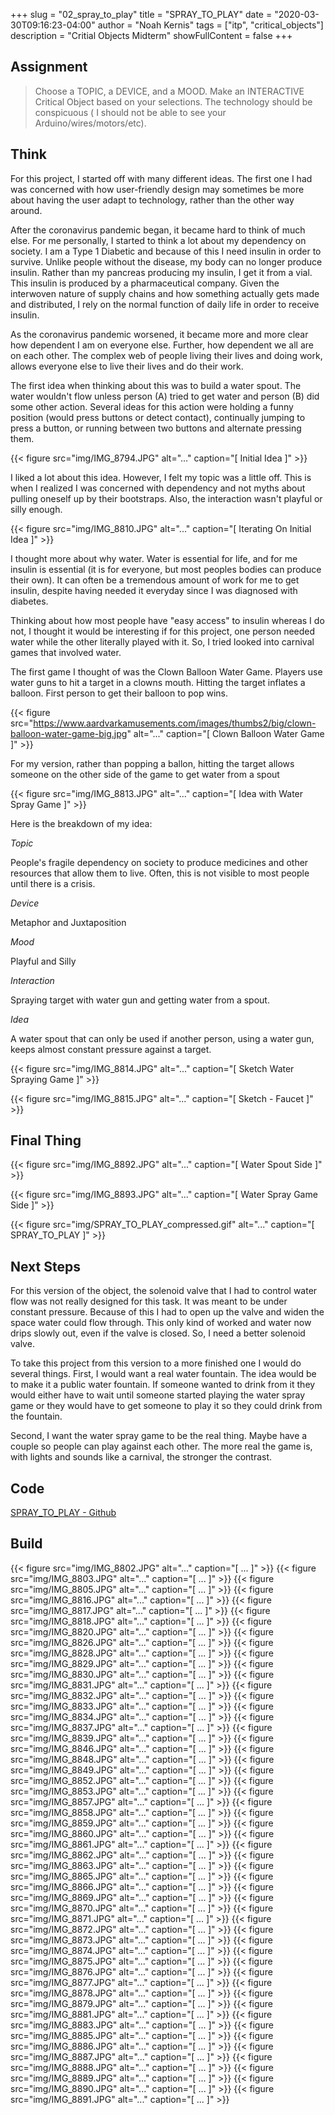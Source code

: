 +++
slug = "02_spray_to_play"
title = "SPRAY_TO_PLAY"
date = "2020-03-30T09:16:23-04:00"
author = "Noah Kernis"
tags = ["itp", "critical_objects"]
description = "Critial Objects Midterm"
showFullContent = false
+++

## Assignment

> Choose a TOPIC, a DEVICE, and a MOOD. Make an INTERACTIVE Critical Object based on your selections. The technology should be conspicuous ( I should not be able to see your Arduino/wires/motors/etc).

## Think

For this project, I started off with many different ideas. The first one I had was concerned with how user-friendly design may sometimes be more about having the user adapt to technology, rather than the other way around. 

After the coronavirus pandemic began, it became hard to think of much else. For me personally, I started to think a lot about my dependency on society. I am a Type 1 Diabetic and because of this I need insulin in order to survive. Unlike people without the disease, my body can no longer produce insulin. Rather than my pancreas producing my insulin, I get it from a vial. This insulin is produced by a pharmaceutical company. Given the interwoven nature of supply chains and how something actually gets made and distributed, I rely on the normal function of daily life in order to receive insulin.

As the coronavirus pandemic worsened, it became more and more clear how dependent I am on everyone else. Further, how dependent we all are on each other. The complex web of people living their lives and doing work, allows everyone else to live their lives and do their work. 

The first idea when thinking about this was to build a water spout. The water wouldn't flow unless person (A) tried to get water and person (B) did some other action. Several ideas for this action were holding a funny position (would press buttons or detect contact), continually jumping to press a button, or running between two buttons and alternate pressing them.

{{< figure src="img/IMG_8794.JPG" alt="..." caption="[ Initial Idea ]" >}}

I liked a lot about this idea. However, I felt my topic was a little off. This is when I realized I was concerned with dependency and not myths about pulling oneself up by their bootstraps. Also, the interaction wasn't playful or silly enough.

{{< figure src="img/IMG_8810.JPG" alt="..." caption="[ Iterating On Initial Idea ]" >}}

I thought more about why water. Water is essential for life, and for me insulin is essential (it is for everyone, but most peoples bodies can produce their own). It can often be a tremendous amount of work for me to get insulin, despite having needed it everyday since I was diagnosed with diabetes. 

Thinking about how most people have "easy access" to insulin whereas I do not, I thought it would be interesting if for this project, one person needed water while the other literally played with it. So, I tried looked into carnival games that involved water. 

The first game I thought of was the Clown Balloon Water Game. Players use water guns to hit a target in a clowns mouth. Hitting the target inflates a balloon. First person to get their balloon to pop wins.

{{< figure src="https://www.aardvarkamusements.com/images/thumbs2/big/clown-balloon-water-game-big.jpg" alt="..." caption="[ Clown Balloon Water Game ]" >}}

For my version, rather than popping a ballon, hitting the target allows someone on the other side of the game to get water from a spout

{{< figure src="img/IMG_8813.JPG" alt="..." caption="[ Idea with Water Spray Game ]" >}}

Here is the breakdown of my idea: 

*Topic* 

People's fragile dependency on society to produce medicines and other resources that allow them to live. Often, this is not visible to most people until there is a crisis.

*Device*

Metaphor and Juxtaposition

*Mood*

Playful and Silly

*Interaction*

Spraying target with water gun and getting water from a spout.

*Idea*

A water spout that can only be used if another person, using a water gun, keeps almost constant pressure against a target.

{{< figure src="img/IMG_8814.JPG" alt="..." caption="[ Sketch Water Spraying Game ]" >}}

{{< figure src="img/IMG_8815.JPG" alt="..." caption="[ Sketch - Faucet ]" >}}

## Final Thing

{{< figure src="img/IMG_8892.JPG" alt="..." caption="[ Water Spout Side ]" >}}

{{< figure src="img/IMG_8893.JPG" alt="..." caption="[ Water Spray Game Side ]" >}}

{{< figure src="img/SPRAY_TO_PLAY_compressed.gif" alt="..." caption="[ SPRAY_TO_PLAY ]" >}}

<!-- <div style="text-align:center">
	<iframe width="640" height="360" src="https://www.youtube.com/embed/xNXErSWGO3w" frameborder="0" allow="autoplay;encrypted-media;picture-in-picture" allowfullscreen></iframe>
</div> -->

## Next Steps

For this version of the object, the solenoid valve that I had to control water flow was not really designed for this task. It was meant to be under constant pressure. Because of this I had to open up the valve and widen the space water could flow through. This only kind of worked and water now drips slowly out, even if the valve is closed. So, I need a better solenoid valve.

To take this project from this version to a more finished one I would do several things. First, I would want a real water fountain. The idea would be to make it a public water fountain. If someone wanted to drink from it they would either have to wait until someone started playing the water spray game or they would have to get someone to play it so they could drink from the fountain.

Second, I want the water spray game to be the real thing. Maybe have a couple so people can play against each other. The more real the game is, with lights and sounds like a carnival, the stronger the contrast. 

## Code

[SPRAY_TO_PLAY - Github](https://github.com/nkernis/SPRAY_TO_PLAY)

## Build

{{< figure src="img/IMG_8802.JPG" alt="..." caption="[ ... ]" >}}
{{< figure src="img/IMG_8803.JPG" alt="..." caption="[ ... ]" >}}
{{< figure src="img/IMG_8805.JPG" alt="..." caption="[ ... ]" >}}
{{< figure src="img/IMG_8816.JPG" alt="..." caption="[ ... ]" >}}
{{< figure src="img/IMG_8817.JPG" alt="..." caption="[ ... ]" >}}
{{< figure src="img/IMG_8818.JPG" alt="..." caption="[ ... ]" >}}
{{< figure src="img/IMG_8820.JPG" alt="..." caption="[ ... ]" >}}
{{< figure src="img/IMG_8826.JPG" alt="..." caption="[ ... ]" >}}
{{< figure src="img/IMG_8828.JPG" alt="..." caption="[ ... ]" >}}
{{< figure src="img/IMG_8829.JPG" alt="..." caption="[ ... ]" >}}
{{< figure src="img/IMG_8830.JPG" alt="..." caption="[ ... ]" >}}
{{< figure src="img/IMG_8831.JPG" alt="..." caption="[ ... ]" >}}
{{< figure src="img/IMG_8832.JPG" alt="..." caption="[ ... ]" >}}
{{< figure src="img/IMG_8833.JPG" alt="..." caption="[ ... ]" >}}
{{< figure src="img/IMG_8834.JPG" alt="..." caption="[ ... ]" >}}
{{< figure src="img/IMG_8837.JPG" alt="..." caption="[ ... ]" >}}
{{< figure src="img/IMG_8839.JPG" alt="..." caption="[ ... ]" >}}
{{< figure src="img/IMG_8846.JPG" alt="..." caption="[ ... ]" >}}
{{< figure src="img/IMG_8848.JPG" alt="..." caption="[ ... ]" >}}
{{< figure src="img/IMG_8849.JPG" alt="..." caption="[ ... ]" >}}
{{< figure src="img/IMG_8852.JPG" alt="..." caption="[ ... ]" >}}
{{< figure src="img/IMG_8853.JPG" alt="..." caption="[ ... ]" >}}
{{< figure src="img/IMG_8857.JPG" alt="..." caption="[ ... ]" >}}
{{< figure src="img/IMG_8858.JPG" alt="..." caption="[ ... ]" >}}
{{< figure src="img/IMG_8859.JPG" alt="..." caption="[ ... ]" >}}
{{< figure src="img/IMG_8860.JPG" alt="..." caption="[ ... ]" >}}
{{< figure src="img/IMG_8861.JPG" alt="..." caption="[ ... ]" >}}
{{< figure src="img/IMG_8862.JPG" alt="..." caption="[ ... ]" >}}
{{< figure src="img/IMG_8863.JPG" alt="..." caption="[ ... ]" >}}
{{< figure src="img/IMG_8865.JPG" alt="..." caption="[ ... ]" >}}
{{< figure src="img/IMG_8866.JPG" alt="..." caption="[ ... ]" >}}
{{< figure src="img/IMG_8869.JPG" alt="..." caption="[ ... ]" >}}
{{< figure src="img/IMG_8870.JPG" alt="..." caption="[ ... ]" >}}
{{< figure src="img/IMG_8871.JPG" alt="..." caption="[ ... ]" >}}
{{< figure src="img/IMG_8872.JPG" alt="..." caption="[ ... ]" >}}
{{< figure src="img/IMG_8873.JPG" alt="..." caption="[ ... ]" >}}
{{< figure src="img/IMG_8874.JPG" alt="..." caption="[ ... ]" >}}
{{< figure src="img/IMG_8875.JPG" alt="..." caption="[ ... ]" >}}
{{< figure src="img/IMG_8876.JPG" alt="..." caption="[ ... ]" >}}
{{< figure src="img/IMG_8877.JPG" alt="..." caption="[ ... ]" >}}
{{< figure src="img/IMG_8878.JPG" alt="..." caption="[ ... ]" >}}
{{< figure src="img/IMG_8879.JPG" alt="..." caption="[ ... ]" >}}
{{< figure src="img/IMG_8881.JPG" alt="..." caption="[ ... ]" >}}
{{< figure src="img/IMG_8883.JPG" alt="..." caption="[ ... ]" >}}
{{< figure src="img/IMG_8885.JPG" alt="..." caption="[ ... ]" >}}
{{< figure src="img/IMG_8886.JPG" alt="..." caption="[ ... ]" >}}
{{< figure src="img/IMG_8887.JPG" alt="..." caption="[ ... ]" >}}
{{< figure src="img/IMG_8888.JPG" alt="..." caption="[ ... ]" >}}
{{< figure src="img/IMG_8889.JPG" alt="..." caption="[ ... ]" >}}
{{< figure src="img/IMG_8890.JPG" alt="..." caption="[ ... ]" >}}
{{< figure src="img/IMG_8891.JPG" alt="..." caption="[ ... ]" >}}
